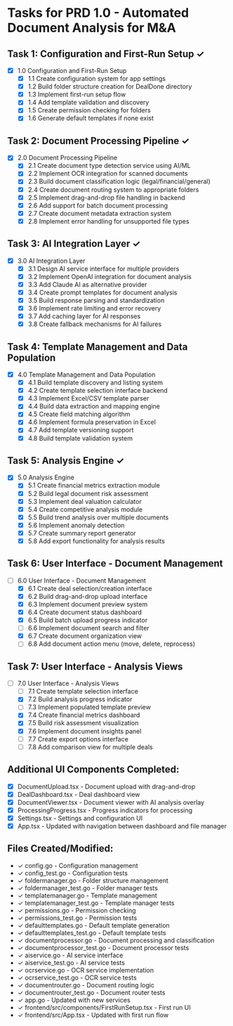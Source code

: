 # Tasks for PRD 1.0 - Automated Document Analysis for M&A

## Task 1: Configuration and First-Run Setup ✓
- [x] 1.0 Configuration and First-Run Setup
  - [x] 1.1 Create configuration system for app settings
  - [x] 1.2 Build folder structure creation for DealDone directory
  - [x] 1.3 Implement first-run setup flow
  - [x] 1.4 Add template validation and discovery
  - [x] 1.5 Create permission checking for folders
  - [x] 1.6 Generate default templates if none exist

## Task 2: Document Processing Pipeline ✓
- [x] 2.0 Document Processing Pipeline
  - [x] 2.1 Create document type detection service using AI/ML
  - [x] 2.2 Implement OCR integration for scanned documents
  - [x] 2.3 Build document classification logic (legal/financial/general)
  - [x] 2.4 Create document routing system to appropriate folders
  - [x] 2.5 Implement drag-and-drop file handling in backend
  - [x] 2.6 Add support for batch document processing
  - [x] 2.7 Create document metadata extraction system
  - [x] 2.8 Implement error handling for unsupported file types

## Task 3: AI Integration Layer ✓
- [x] 3.0 AI Integration Layer
  - [x] 3.1 Design AI service interface for multiple providers
  - [x] 3.2 Implement OpenAI integration for document analysis
  - [x] 3.3 Add Claude AI as alternative provider
  - [x] 3.4 Create prompt templates for document analysis
  - [x] 3.5 Build response parsing and standardization
  - [x] 3.6 Implement rate limiting and error recovery
  - [x] 3.7 Add caching layer for AI responses
  - [x] 3.8 Create fallback mechanisms for AI failures

## Task 4: Template Management and Data Population
- [x] 4.0 Template Management and Data Population
  - [x] 4.1 Build template discovery and listing system
  - [x] 4.2 Create template selection interface backend
  - [x] 4.3 Implement Excel/CSV template parser
  - [x] 4.4 Build data extraction and mapping engine
  - [x] 4.5 Create field matching algorithm
  - [x] 4.6 Implement formula preservation in Excel
  - [x] 4.7 Add template versioning support
  - [x] 4.8 Build template validation system

## Task 5: Analysis Engine ✓
- [x] 5.0 Analysis Engine
  - [x] 5.1 Create financial metrics extraction module
  - [x] 5.2 Build legal document risk assessment
  - [x] 5.3 Implement deal valuation calculator
  - [x] 5.4 Create competitive analysis module
  - [x] 5.5 Build trend analysis over multiple documents
  - [x] 5.6 Implement anomaly detection
  - [x] 5.7 Create summary report generator
  - [x] 5.8 Add export functionality for analysis results

## Task 6: User Interface - Document Management
- [ ] 6.0 User Interface - Document Management
  - [x] 6.1 Create deal selection/creation interface
  - [x] 6.2 Build drag-and-drop upload interface
  - [x] 6.3 Implement document preview system
  - [x] 6.4 Create document status dashboard
  - [x] 6.5 Build batch upload progress indicator
  - [ ] 6.6 Implement document search and filter
  - [x] 6.7 Create document organization view
  - [ ] 6.8 Add document action menu (move, delete, reprocess)

## Task 7: User Interface - Analysis Views
- [ ] 7.0 User Interface - Analysis Views
  - [ ] 7.1 Create template selection interface
  - [x] 7.2 Build analysis progress indicator
  - [ ] 7.3 Implement populated template preview
  - [x] 7.4 Create financial metrics dashboard
  - [x] 7.5 Build risk assessment visualization
  - [x] 7.6 Implement document insights panel
  - [ ] 7.7 Create export options interface
  - [ ] 7.8 Add comparison view for multiple deals

## Additional UI Components Completed:
- [x] DocumentUpload.tsx - Document upload with drag-and-drop
- [x] DealDashboard.tsx - Deal dashboard view
- [x] DocumentViewer.tsx - Document viewer with AI analysis overlay
- [x] ProcessingProgress.tsx - Progress indicators for processing
- [x] Settings.tsx - Settings and configuration UI
- [x] App.tsx - Updated with navigation between dashboard and file manager

## Files Created/Modified:
- ✓ config.go - Configuration management
- ✓ config_test.go - Configuration tests
- ✓ foldermanager.go - Folder structure management
- ✓ foldermanager_test.go - Folder manager tests
- ✓ templatemanager.go - Template management
- ✓ templatemanager_test.go - Template manager tests
- ✓ permissions.go - Permission checking
- ✓ permissions_test.go - Permission tests
- ✓ defaulttemplates.go - Default template generation
- ✓ defaulttemplates_test.go - Default template tests
- ✓ documentprocessor.go - Document processing and classification
- ✓ documentprocessor_test.go - Document processor tests
- ✓ aiservice.go - AI service interface
- ✓ aiservice_test.go - AI service tests
- ✓ ocrservice.go - OCR service implementation
- ✓ ocrservice_test.go - OCR service tests
- ✓ documentrouter.go - Document routing logic
- ✓ documentrouter_test.go - Document router tests
- ✓ app.go - Updated with new services
- ✓ frontend/src/components/FirstRunSetup.tsx - First run UI
- ✓ frontend/src/App.tsx - Updated with first run flow 